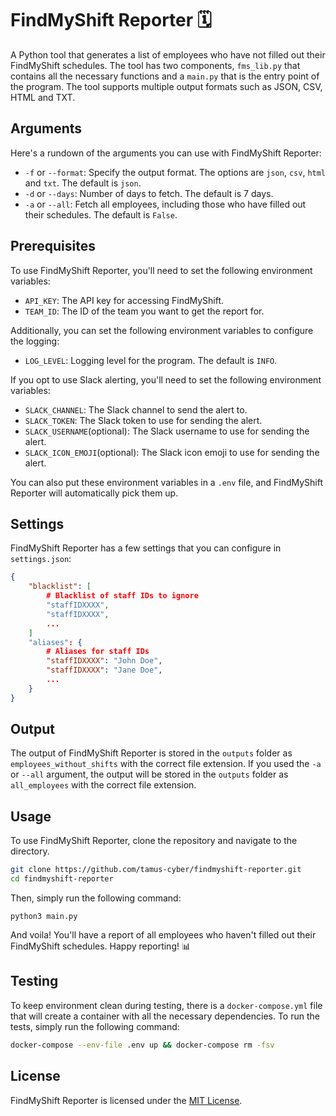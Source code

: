 FindMyShift Reporter 🗓️
========================

A Python tool that generates a list of employees who have not filled out their FindMyShift schedules. The tool has two components, `fms_lib.py` that contains all the necessary functions and a `main.py` that is the entry point of the program. The tool supports multiple output formats such as JSON, CSV, HTML and TXT.

Arguments
---------

Here's a rundown of the arguments you can use with FindMyShift Reporter:

- `-f` or `--format`: Specify the output format. The options are `json`, `csv`, `html` and `txt`. The default is `json`.
- `-d` or `--days`: Number of days to fetch. The default is 7 days.
- `-a` or `--all`: Fetch all employees, including those who have filled out their schedules. The default is `False`.

Prerequisites
-------------

To use FindMyShift Reporter, you'll need to set the following environment variables:

- `API_KEY`: The API key for accessing FindMyShift.
- `TEAM_ID`: The ID of the team you want to get the report for.

Additionally, you can set the following environment variables to configure the logging:

- `LOG_LEVEL`: Logging level for the program. The default is `INFO`.

If you opt to use Slack alerting, you'll need to set the following environment variables:

- `SLACK_CHANNEL`: The Slack channel to send the alert to.
- `SLACK_TOKEN`: The Slack token to use for sending the alert.
- `SLACK_USERNAME`(optional): The Slack username to use for sending the alert.
- `SLACK_ICON_EMOJI`(optional): The Slack icon emoji to use for sending the alert.

You can also put these environment variables in a `.env` file, and FindMyShift Reporter will automatically pick them up.

Settings
--------

FindMyShift Reporter has a few settings that you can configure in `settings.json`:

```json
{
    "blacklist": [
        # Blacklist of staff IDs to ignore
        "staffIDXXXX",
        "staffIDXXXX",
        ...
    ]
    "aliases": {
        # Aliases for staff IDs
        "staffIDXXXX": "John Doe",
        "staffIDXXXX": "Jane Doe",
        ...
    }
}
```

Output
------

The output of FindMyShift Reporter is stored in the `outputs` folder as `employees_without_shifts` with the correct file extension. If you used the `-a` or `--all` argument, the output will be stored in the `outputs` folder as `all_employees` with the correct file extension.

Usage
-----

To use FindMyShift Reporter, clone the repository and navigate to the directory.

```bash
git clone https://github.com/tamus-cyber/findmyshift-reporter.git
cd findmyshift-reporter
```

Then, simply run the following command:

`python3 main.py`

And voila! You'll have a report of all employees who haven't filled out their FindMyShift schedules. Happy reporting! 📊

Testing
-------

To keep environment clean during testing, there is a `docker-compose.yml` file that will create a container with all the necessary dependencies. To run the tests, simply run the following command:

```bash
docker-compose --env-file .env up && docker-compose rm -fsv
```

License
-------

FindMyShift Reporter is licensed under the [MIT License](LICENSE.md).
